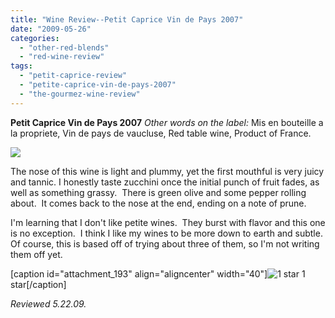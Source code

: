 ```yaml
---
title: "Wine Review--Petit Caprice Vin de Pays 2007"
date: "2009-05-26"
categories: 
  - "other-red-blends"
  - "red-wine-review"
tags: 
  - "petit-caprice-review"
  - "petite-caprice-vin-de-pays-2007"
  - "the-gourmez-wine-review"
---
```


**Petit Caprice Vin de Pays 2007** _Other words on the label:_ Mis en bouteille a la propriete, Vin de pays de vaucluse, Red table wine, Product of France.

![](http://www.rebeccagomezfarrell.com/gourmez/photos/petitcaprice.jpg)

The nose of this wine is light and plummy, yet the first mouthful is very juicy and tannic. I honestly taste zucchini once the initial punch of fruit fades, as well as something grassy.  There is green olive and some pepper rolling about.  It comes back to the nose at the end, ending on a note of prune.

I'm learning that I don't like petite wines.  They burst with flavor and this one is no exception.  I think I like my wines to be more down to earth and subtle.  Of course, this is based off of trying about three of them, so I'm not writing them off yet.

\[caption id="attachment\_193" align="aligncenter" width="40"\]![1 star](http://www.rebeccagomezfarrell.com/wp-content/uploads/2009/04/rating_olive1.gif "rating_olive1") 1 star\[/caption\]

_Reviewed 5.22.09._
